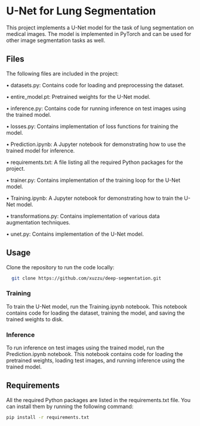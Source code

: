 # U-Net for Lung Segmentation
This project implements a U-Net model for the task of lung segmentation on medical images. The model is implemented in PyTorch and can be used for other image segmentation tasks as well.
## Files
The following files are included in the project:

•	datasets.py: Contains code for loading and preprocessing the dataset.

•	entire_model.pt: Pretrained weights for the U-Net model.

•	inference.py: Contains code for running inference on test images using the trained model.

•	losses.py: Contains implementation of loss functions for training the model.

•	Prediction.ipynb: A Jupyter notebook for demonstrating how to use the trained model for inference.

•	requirements.txt: A file listing all the required Python packages for the project.

•	trainer.py: Contains implementation of the training loop for the U-Net model.

•	Training.ipynb: A Jupyter notebook for demonstrating how to train the U-Net model.

•	transformations.py: Contains implementation of various data augmentation techniques.

•	unet.py: Contains implementation of the U-Net model.
## Usage
Clone the repository to run the code locally:
```bash
  git clone https://github.com/xuzzu/deep-segmentation.git

```

### Training
To train the U-Net model, run the Training.ipynb notebook. This notebook contains code for loading the dataset, training the model, and saving the trained weights to disk.
### Inference
To run inference on test images using the trained model, run the Prediction.ipynb notebook. This notebook contains code for loading the pretrained weights, loading test images, and running inference using the trained model.
## Requirements
All the required Python packages are listed in the requirements.txt file. You can install them by running the following command:
```bash
pip install -r requirements.txt

```

